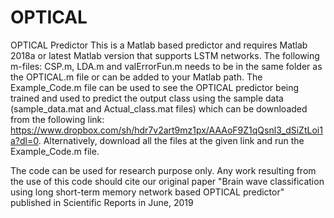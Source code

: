 # OPTICAL
OPTICAL Predictor
This is a Matlab based predictor and requires Matlab 2018a or latest Matlab version that supports LSTM networks. The following m-files: CSP.m, LDA.m and valErrorFun.m needs to be in the same folder as the OPTICAL.m file or can be added to your Matlab path. The Example_Code.m file can be used to see the OPTICAL predictor being trained and used to predict the output class using the sample data (sample_data.mat and Actual_class.mat files) which can be downloaded from the following link: https://www.dropbox.com/sh/hdr7v2art9mz1px/AAAoF9Z1qQsnl3_dSiZtLoi1a?dl=0. Alternatively, download all the files at the given link and run the Example_Code.m file. 

The code can be used for research purpose only. Any work resulting from the use of this code should cite our original paper "Brain wave 
classification using long short-term memory network based OPTICAL predictor" published in Scientific Reports in June, 2019
